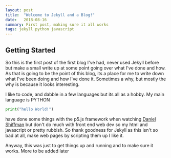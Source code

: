 ```yaml
---
layout: post
title:  "Welcome to Jekyll and a Blog!"
date:   2018-08-16
summary: First post, making sure it all works
tags: jekyll python javascript
---
```


## Getting Started

So this is the first post of the first blog I've had, never used Jekyll before but make a small write up at some point going over what I've done and how. As that is going to be the point of this blog, its a place for me to write down what I've been doing and how I've done it. Sometimes a why, but mostly the why is because it looks interesting.

I like to code, and dabble in a few languages but its all as a hobby. My main language is PYTHON

```python
print("hello World!")
```

have done some things with the p5.js framework when watching [Daniel Shiffman](https://github.com/shiffman) but don't do much with front end web dev so my html and javascript or pretty rubbish. So thank goodness for Jekyll as this isn't so bad at all, make web pages by scripting them up I like it.

Anyway, this was just to get things up and running and to make sure it works. More to be added later
